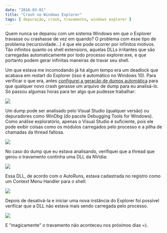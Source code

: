 ```yaml
---
date: "2016-03-01"
title: "Crash no Windows Explorer"
tags: [ depuração, crash, travamento, windows explorer ]
---
```

Quem nunca se deparou com um sistema Windows em que o Explorer travasse ou crashasse de vez em quando? O problema com esse tipo de problema (recursividade...) é que ele pode ocorrer por infinitos motivos. Tão infinitos quanto os shell extensions, aquelas DLLs irritantes que são carregadas automaticamente por todo processo explorer.exe, e que portanto podem gerar infinitas maneiras de travar seu shell.

Um que estava me incomodando já há algum tempo era um deadlock que acabava em restart do Explorer (isso é automático no Windows 10). Para verificar o que era, antes [configurei a geração de dumps automática](http://caloni.com.br/coletando-dumps-automaticamente) para que qualquer novo crash gerasse um arquivo de dump para eu analisá-lo. Só passou algumas horas para ter algo que pudesse trabalhar:

![](http://i.imgur.com/HMQUIVT.png)

Um dump pode ser analisado pelo Visual Studio (qualquer versão) ou depuradores como WinDbg (do pacote Debugging Tools for Windows). Como análise exploratório, apenas o Visual Studio é suficiente, pois ele pode exibir coisas como os módulos carregados pelo processo e a pilha de chamadas da thread faltosa.

![](http://i.imgur.com/n9CvNqG.png)

No caso do dump que eu estava analisando, verifiquei que a thread que gerou o travamento continha uma DLL da NVidia:

![](http://i.imgur.com/Sj6KKkc.png)

Essa DLL, de acordo com o AutoRuns, estava cadastrada no registro como um Context Menu Handler para o shell:

![](http://i.imgur.com/emFTzEo.png)

Depois de desativá-la e iniciar uma nova instância do Explorer foi possível verificar que a DLL não estava mais sendo carregada pelo processo.

![](http://i.imgur.com/UKhavJr.png)

E "magicamente" o travamento não aconteceu nos próximos dias =).
